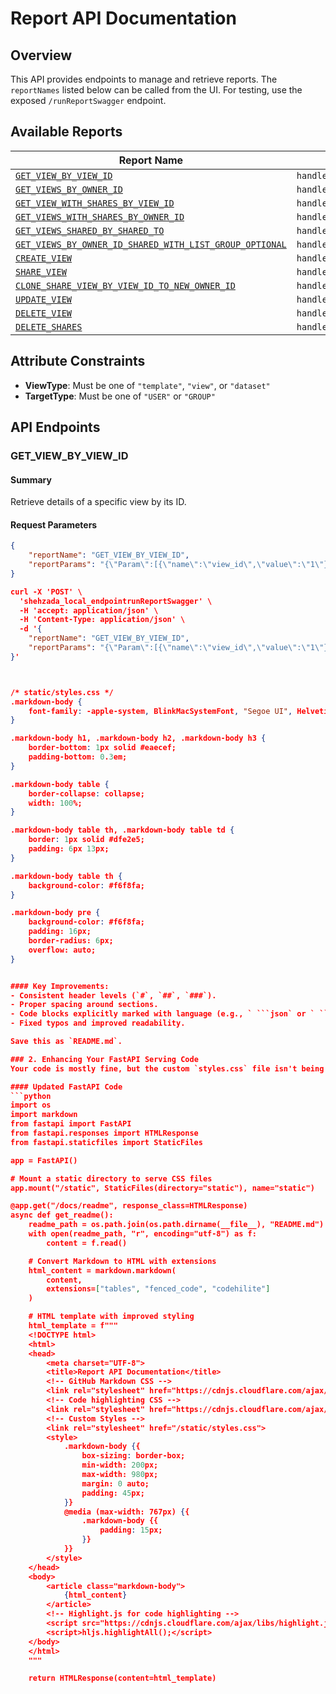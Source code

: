 # Report API Documentation

## Overview

This API provides endpoints to manage and retrieve reports. The `reportNames` listed below can be called from the UI. For testing, use the exposed `/runReportSwagger` endpoint.

## Available Reports

| Report Name                                             | Handler Function                        |
|---------------------------------------------------------|-----------------------------------------|
| [`GET_VIEW_BY_VIEW_ID`](#get_view_by_view_id)           | `handle_get_view`                       |
| [`GET_VIEWS_BY_OWNER_ID`](#get_views_by_owner_id)       | `handle_get_views_by_owner`             |
| [`GET_VIEW_WITH_SHARES_BY_VIEW_ID`](#get_view_with_shares_by_view_id) | `handle_get_view_with_shares`     |
| [`GET_VIEWS_WITH_SHARES_BY_OWNER_ID`](#get_views_with_shares_by_owner_id) | `handle_get_views_with_shares_by_owner` |
| [`GET_VIEWS_SHARED_BY_SHARED_TO`](#get_views_shared_by_shared_to) | `handle_get_shared_views`         |
| [`GET_VIEWS_BY_OWNER_ID_SHARED_WITH_LIST_GROUP_OPTIONAL`](#get_views_by_owner_id_shared_with_list_group_optional) | `handle_get_all_views_for_user` |
| [`CREATE_VIEW`](#create_view)                           | `handle_create_view`                    |
| [`SHARE_VIEW`](#share_view)                             | `handle_create_share_view`              |
| [`CLONE_SHARE_VIEW_BY_VIEW_ID_TO_NEW_OWNER_ID`](#clone_share_view_by_view_id_to_new_owner_id) | `handle_clone_shared_view` |
| [`UPDATE_VIEW`](#update_view)                           | `handle_update_view`                    |
| [`DELETE_VIEW`](#delete_view)                           | `handle_delete_view`                    |
| [`DELETE_SHARES`](#delete_shares)                       | `handle_delete_shares`                  |

## Attribute Constraints

- **ViewType**: Must be one of `"template"`, `"view"`, or `"dataset"`
- **TargetType**: Must be one of `"USER"` or `"GROUP"`

## API Endpoints

### GET_VIEW_BY_VIEW_ID

#### Summary
Retrieve details of a specific view by its ID.

#### Request Parameters
```json
{
    "reportName": "GET_VIEW_BY_VIEW_ID",
    "reportParams": "{\"Param\":[{\"name\":\"view_id\",\"value\":\"1\"}]}"
}

curl -X 'POST' \
  'shehzada_local_endpointrunReportSwagger' \
  -H 'accept: application/json' \
  -H 'Content-Type: application/json' \
  -d '{
    "reportName": "GET_VIEW_BY_VIEW_ID",
    "reportParams": "{\"Param\":[{\"name\":\"view_id\",\"value\":\"1\"}]}"
}'



/* static/styles.css */
.markdown-body {
    font-family: -apple-system, BlinkMacSystemFont, "Segoe UI", Helvetica, Arial, sans-serif;
}

.markdown-body h1, .markdown-body h2, .markdown-body h3 {
    border-bottom: 1px solid #eaecef;
    padding-bottom: 0.3em;
}

.markdown-body table {
    border-collapse: collapse;
    width: 100%;
}

.markdown-body table th, .markdown-body table td {
    border: 1px solid #dfe2e5;
    padding: 6px 13px;
}

.markdown-body table th {
    background-color: #f6f8fa;
}

.markdown-body pre {
    background-color: #f6f8fa;
    padding: 16px;
    border-radius: 6px;
    overflow: auto;
}


#### Key Improvements:
- Consistent header levels (`#`, `##`, `###`).
- Proper spacing around sections.
- Code blocks explicitly marked with language (e.g., ` ```json` or ` ```bash`).
- Fixed typos and improved readability.

Save this as `README.md`.

### 2. Enhancing Your FastAPI Serving Code
Your code is mostly fine, but the custom `styles.css` file isn't being served (you referenced it but didn't show how it's hosted), and the GitHub CSS might need some tweaks for better styling. Here's an updated version:

#### Updated FastAPI Code
```python
import os
import markdown
from fastapi import FastAPI
from fastapi.responses import HTMLResponse
from fastapi.staticfiles import StaticFiles

app = FastAPI()

# Mount a static directory to serve CSS files
app.mount("/static", StaticFiles(directory="static"), name="static")

@app.get("/docs/readme", response_class=HTMLResponse)
async def get_readme():
    readme_path = os.path.join(os.path.dirname(__file__), "README.md")
    with open(readme_path, "r", encoding="utf-8") as f:
        content = f.read()

    # Convert Markdown to HTML with extensions
    html_content = markdown.markdown(
        content,
        extensions=["tables", "fenced_code", "codehilite"]
    )

    # HTML template with improved styling
    html_template = f"""
    <!DOCTYPE html>
    <html>
    <head>
        <meta charset="UTF-8">
        <title>Report API Documentation</title>
        <!-- GitHub Markdown CSS -->
        <link rel="stylesheet" href="https://cdnjs.cloudflare.com/ajax/libs/github-markdown-css/5.1.0/github-markdown-light.min.css">
        <!-- Code highlighting CSS -->
        <link rel="stylesheet" href="https://cdnjs.cloudflare.com/ajax/libs/highlight.js/11.9.0/styles/default.min.css">
        <!-- Custom Styles -->
        <link rel="stylesheet" href="/static/styles.css">
        <style>
            .markdown-body {{
                box-sizing: border-box;
                min-width: 200px;
                max-width: 980px;
                margin: 0 auto;
                padding: 45px;
            }}
            @media (max-width: 767px) {{
                .markdown-body {{
                    padding: 15px;
                }}
            }}
        </style>
    </head>
    <body>
        <article class="markdown-body">
            {html_content}
        </article>
        <!-- Highlight.js for code highlighting -->
        <script src="https://cdnjs.cloudflare.com/ajax/libs/highlight.js/11.9.0/highlight.min.js"></script>
        <script>hljs.highlightAll();</script>
    </body>
    </html>
    """

    return HTMLResponse(content=html_template)

